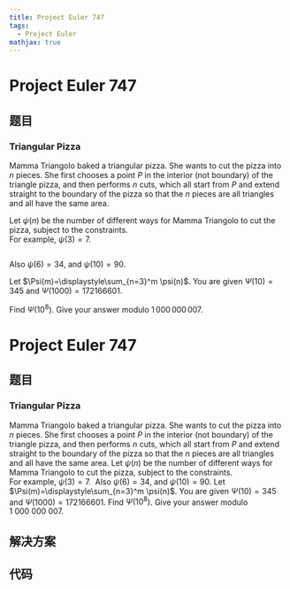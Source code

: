 ```yaml
---
title: Project Euler 747
tags:
  - Project Euler
mathjax: true
---
```

<escape><!-- more --></escape>
    
# Project Euler 747
## 题目
### Triangular Pizza

Mamma Triangolo baked a triangular pizza. She wants to cut the pizza into $n$ pieces. She first chooses a point $P$ in the interior (not boundary) of the triangle pizza, and then performs $n$ cuts, which all start from $P$ and extend straight to the boundary of the pizza so that the $n$ pieces are all triangles and all have the same area.

Let $\psi(n)$ be the number of different ways for Mamma Triangolo to cut the pizza, subject to the constraints.<br />
For example, $\psi(3)=7$.

<div style="text-align:center;">
<img src="project/images/p747_PizzaDiag.jpg" class="dark_img" alt="" /></div>

Also $\psi(6)=34$, and $\psi(10)=90$.

Let $\Psi(m)=\displaystyle\sum_{n=3}^m \psi(n)$. You are given $\Psi(10)=345$ and $\Psi(1000)=172166601$.

Find $\Psi(10^8)$. Give your answer modulo $1\,000\,000\,007$.


# Project Euler 747
## 题目
### Triangular Pizza

Mamma Triangolo baked a triangular pizza. She wants to cut the pizza into $n$ pieces. She first chooses a point $P$ in the interior (not boundary) of the triangle pizza, and then performs $n$ cuts, which all start from $P$ and extend straight to the boundary of the pizza so that the $n$ pieces are all triangles and all have the same area.
Let $\psi(n)$ be the number of different ways for Mamma Triangolo to cut the pizza, subject to the constraints.<br>For example, $\psi(3)=7$.
<img src="https://projecteuler.net/project/images/p747_PizzaDiag.jpg" alt="">
Also $\psi(6)=34$, and $\psi(10)=90$.
Let $\Psi(m)=\displaystyle\sum_{n=3}^m \psi(n)$. You are given $\Psi(10)=345$ and $\Psi(1000)=172166601$.
Find $\Psi(10^8)$. Give your answer modulo $1\ 000\ 000\ 007$.


## 解决方案


## 代码


